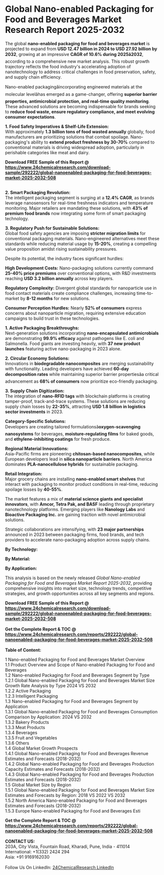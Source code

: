 <h1>Global Nano-enabled Packaging for Food and Beverages Market Research Report 2025-2032</h1><p>The global <strong>nano-enabled packaging for food and beverages market</strong> is projected to expand from <strong>USD 12.47 billion in 2024 to USD 27.92 billion by 2032</strong>, growing at an impressive <strong>CAGR of 10.6% during 2025â2032</strong>, according to a comprehensive new market analysis. This robust growth trajectory reflects the food industry's accelerating adoption of nanotechnology to address critical challenges in food preservation, safety, and supply chain efficiency.</p><p>Nano-enabled packagingâincorporating engineered materials at the molecular levelâhas emerged as a game-changer, offering <strong>superior barrier properties, antimicrobial protection, and real-time quality monitoring</strong>. These advanced solutions are becoming indispensable for brands seeking to <strong>reduce food waste, ensure regulatory compliance, and meet evolving consumer expectations</strong>.</p><p><strong>1. Food Safety Imperatives &amp; Shelf-Life Extension:</strong><br>
With approximately <strong>1.3 billion tons of food wasted annually</strong> globally, food manufacturers are prioritizing solutions that combat spoilage. Nano-packaging's ability to <strong>extend product freshness by 30-70%</strong> compared to conventional materials is driving widespread adoption, particularly in perishable categories like meat and dairy.</p><div><b>Download FREE Sample of this Report @ 
            <a href="https://www.24chemicalresearch.com/download-sample/292222/global-nanoenabled-packaging-for-food-beverages-market-2025-2032-508">
            https://www.24chemicalresearch.com/download-sample/292222/global-nanoenabled-packaging-for-food-beverages-market-2025-2032-508</a></b></div><br><p><strong>2. Smart Packaging Revolution:</strong><br>
The intelligent packaging segment is surging at a <strong>12.4% CAGR</strong>, as brands leverage nanosensors for real-time freshness indicators and temperature monitoring. Major retailers are mandating these solutions, with <strong>43% of premium food brands</strong> now integrating some form of smart packaging technology.</p><p><strong>3. Regulatory Push for Sustainable Solutions:</strong><br>
Global food safety agencies are imposing <strong>stricter migration limits</strong> for conventional packaging materials. Nano-engineered alternatives meet these standards while reducing material usage by <strong>15-20%</strong>, creating a compelling value proposition amidst rising sustainability pressures.</p><p>Despite its potential, the industry faces significant hurdles:</p><p><strong>High Development Costs:</strong> Nano-packaging solutions currently command <strong>25-40% price premiums</strong> over conventional options, with R&amp;D investments reaching <strong>USD 3.2 billion annually</strong> across key players.</p><p><strong>Regulatory Complexity:</strong> Divergent global standards for nanoparticle use in food contact materials create compliance challenges, increasing time-to-market by <strong>8-12 months</strong> for new solutions.</p><p><strong>Consumer Perception Hurdles:</strong> Nearly <strong>52% of consumers</strong> express concerns about nanoparticle migration, requiring extensive education campaigns to build trust in these technologies.</p><p><strong>1. Active Packaging Breakthroughs:</strong><br>
Next-generation solutions incorporating <strong>nano-encapsulated antimicrobials</strong> are demonstrating <strong>99.9% efficacy</strong> against pathogens like E. coli and Salmonella. Food giants are investing heavily, with <strong>37 new product launches</strong> featuring active nano-packaging in 2023 alone.</p><p><strong>2. Circular Economy Solutions:</strong><br>
Innovations in <strong>biodegradable nanocomposites</strong> are merging sustainability with functionality. Leading developers have achieved <strong>60-day decomposition rates</strong> while maintaining superior barrier propertiesâa critical advancement as <strong>68% of consumers</strong> now prioritize eco-friendly packaging.</p><p><strong>3. Supply Chain Digitization:</strong><br>
The integration of <strong>nano-RFID tags</strong> with blockchain platforms is creating tamper-proof, track-and-trace systems. These solutions are reducing supply chain losses by <strong>22-35%</strong>, attracting <strong>USD 1.8 billion in logistics sector investments</strong> in 2023.</p><p><strong>Category-Specific Solutions:</strong><br>
    Developers are creating tailored formulationsâ<strong>oxygen-scavenging nanosystems</strong> for beverages, <strong>moisture-regulating films</strong> for baked goods, and <strong>ethylene-inhibiting coatings</strong> for fresh produce.</p><p><strong>Regional Material Innovations:</strong><br>
    Asia-Pacific firms are pioneering <strong>chitosan-based nanocomposites</strong>, while European developers lead in <strong>silica nanoparticle barriers</strong>. North America dominates <strong>PLA-nanocellulose hybrids</strong> for sustainable packaging.</p><p><strong>Retail Integration:</strong><br>
    Major grocery chains are installing <strong>nano-enabled smart shelves</strong> that interact with packaging to monitor product conditions in real-time, reducing spoilage losses by <strong>40-55%</strong>.</p><p>The market features a mix of <strong>material science giants and specialist innovators</strong>, with <strong>Amcor, Tetra Pak, and BASF</strong> leading through proprietary nanotechnology platforms. Emerging players like <strong>Nanology Labs</strong> and <strong>Bioactive Packaging Inc.</strong> are gaining traction with novel antimicrobial solutions.</p><p>Strategic collaborations are intensifying, with <strong>23 major partnerships</strong> announced in 2023 between packaging firms, food brands, and tech providers to accelerate nano-packaging adoption across supply chains.</p><p><strong>By Technology:</strong></p><p><strong>By Material:</strong></p><p><strong>By Application:</strong></p><p>This analysis is based on the newly released <em>Global Nano-enabled Packaging for Food and Beverages Market Report 2025-2032</em>, providing comprehensive insights into market size, technology trends, competitive strategies, and growth opportunities across all key segments and regions.</p><div><b>Download FREE Sample of this Report @ 
            <a href="https://www.24chemicalresearch.com/download-sample/292222/global-nanoenabled-packaging-for-food-beverages-market-2025-2032-508">
            https://www.24chemicalresearch.com/download-sample/292222/global-nanoenabled-packaging-for-food-beverages-market-2025-2032-508</a></b></div><br><div><b>Get the Complete Report & TOC @ 
            <a href="https://www.24chemicalresearch.com/reports/292222/global-nanoenabled-packaging-for-food-beverages-market-2025-2032-508">
            https://www.24chemicalresearch.com/reports/292222/global-nanoenabled-packaging-for-food-beverages-market-2025-2032-508</a></b></div><br>
            <b>Table of Content:</b><p>1 Nano-enabled Packaging for Food and Beverages Market Overview<br />
    1.1 Product Overview and Scope of Nano-enabled Packaging for Food and Beverages<br />
    1.2 Nano-enabled Packaging for Food and Beverages Segment by Type<br />
        1.2.1 Global Nano-enabled Packaging for Food and Beverages Market Size Growth Rate Analysis by Type 2024 VS 2032<br />
        1.2.2 Active Packaging<br />
        1.2.3 Intelligent Packaging<br />
    1.3 Nano-enabled Packaging for Food and Beverages Segment by Application<br />
        1.3.1 Global Nano-enabled Packaging for Food and Beverages Consumption Comparison by Application: 2024 VS 2032<br />
        1.3.2 Bakery Products<br />
        1.3.3 Meat Products<br />
        1.3.4 Beverages<br />
        1.3.5 Fruit and Vegetables<br />
        1.3.6 Others<br />
    1.4 Global Market Growth Prospects<br />
        1.4.1 Global Nano-enabled Packaging for Food and Beverages Revenue Estimates and Forecasts (2018-2032)<br />
        1.4.2 Global Nano-enabled Packaging for Food and Beverages Production Capacity Estimates and Forecasts (2018-2032)<br />
        1.4.3 Global Nano-enabled Packaging for Food and Beverages Production Estimates and Forecasts (2018-2032)<br />
    1.5 Global Market Size by Region<br />
        1.5.1 Global Nano-enabled Packaging for Food and Beverages Market Size Estimates and Forecasts by Region: 2018 VS 2022 VS 2032<br />
        1.5.2 North America Nano-enabled Packaging for Food and Beverages Estimates and Forecasts (2018-2032)<br />
        1.5.3 Europe Nano-enabled Packaging for Food and Beverages Esti</p><div><b>Get the Complete Report & TOC @ 
            <a href="https://www.24chemicalresearch.com/reports/292222/global-nanoenabled-packaging-for-food-beverages-market-2025-2032-508">
            https://www.24chemicalresearch.com/reports/292222/global-nanoenabled-packaging-for-food-beverages-market-2025-2032-508</a></b></div><br><b>CONTACT US:</b><br>
            203A, City Vista, Fountain Road, Kharadi, Pune, India - 411014<br>
            International: +1(332) 2424 294<br>
            Asia: +91 9169162030 <br><br>
            Follow Us On LinkedIn: <a href="https://www.linkedin.com/company/24chemicalresearch/">24ChemicalResearch LinkedIn</a>